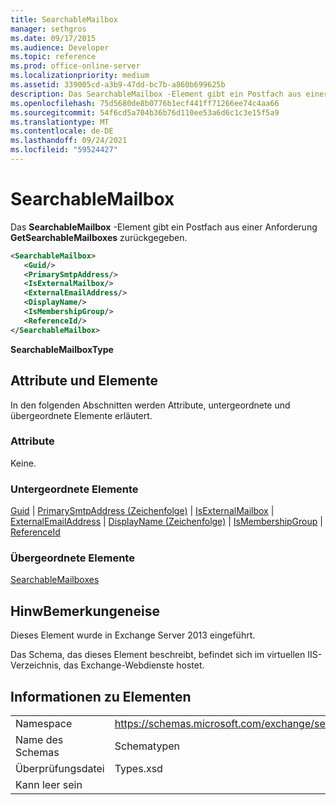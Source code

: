 ```yaml
---
title: SearchableMailbox
manager: sethgros
ms.date: 09/17/2015
ms.audience: Developer
ms.topic: reference
ms.prod: office-online-server
ms.localizationpriority: medium
ms.assetid: 339005cd-a3b9-47dd-bc7b-a860b699625b
description: Das SearchableMailbox -Element gibt ein Postfach aus einer Anforderung GetSearchableMailboxes zurückgegeben.
ms.openlocfilehash: 75d5680de8b0776b1ecf441ff71266ee74c4aa66
ms.sourcegitcommit: 54f6cd5a704b36b76d110ee53a6d6c1c3e15f5a9
ms.translationtype: MT
ms.contentlocale: de-DE
ms.lasthandoff: 09/24/2021
ms.locfileid: "59524427"
---
```

# <a name="searchablemailbox"></a>SearchableMailbox

Das **SearchableMailbox** -Element gibt ein Postfach aus einer Anforderung **GetSearchableMailboxes** zurückgegeben. 
  
```XML
<SearchableMailbox>
   <Guid/>
   <PrimarySmtpAddress/>
   <IsExternalMailbox/>
   <ExternalEmailAddress/>
   <DisplayName/>
   <IsMembershipGroup/>
   <ReferenceId/>
</SearchableMailbox>
```

 **SearchableMailboxType**
## <a name="attributes-and-elements"></a>Attribute und Elemente

In den folgenden Abschnitten werden Attribute, untergeordnete und übergeordnete Elemente erläutert.
  
### <a name="attributes"></a>Attribute

Keine.
  
### <a name="child-elements"></a>Untergeordnete Elemente

[Guid](guid-ex15websvcsotherref.md) | [PrimarySmtpAddress (Zeichenfolge)](primarysmtpaddress-string.md) | [IsExternalMailbox](isexternalmailbox.md) | [ExternalEmailAddress](externalemailaddress.md) | [DisplayName (Zeichenfolge)](displayname-string.md) | [IsMembershipGroup](ismembershipgroup.md) | [ReferenceId](referenceid.md)
  
### <a name="parent-elements"></a>Übergeordnete Elemente

[SearchableMailboxes](searchablemailboxes.md)
  
## <a name="remarks"></a>HinwBemerkungeneise

Dieses Element wurde in Exchange Server 2013 eingeführt.
  
Das Schema, das dieses Element beschreibt, befindet sich im virtuellen IIS-Verzeichnis, das Exchange-Webdienste hostet.
  
## <a name="element-information"></a>Informationen zu Elementen

|||
|:-----|:-----|
|Namespace  <br/> |https://schemas.microsoft.com/exchange/services/2006/types  <br/> |
|Name des Schemas  <br/> |Schematypen  <br/> |
|Überprüfungsdatei  <br/> |Types.xsd  <br/> |
|Kann leer sein  <br/> ||
   

